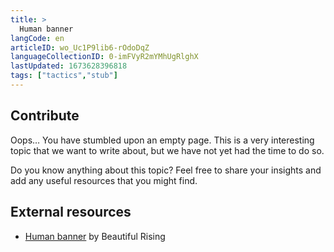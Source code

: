 ```yaml
---
title: >
  Human banner
langCode: en
articleID: wo_Uc1P9lib6-rOdoDqZ
languageCollectionID: 0-imFVyR2mYMhUgRlghX
lastUpdated: 1673628396818
tags: ["tactics","stub"]
---
```


## **Contribute**

Oops… You have stumbled upon an empty page. This is a very interesting topic that we want to write about, but we have not yet had the time to do so.

Do you know anything about this topic? Feel free to share your insights and add any useful resources that you might find.

## External resources

-   [Human banner](https://beautifulrising.org/tool/human-banner) by Beautiful Rising